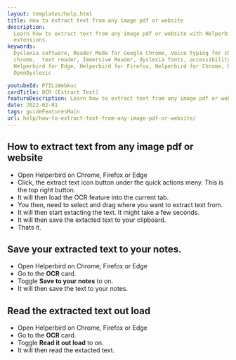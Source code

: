 ```yaml
---
layout: templates/help.html
title: How to extract text from any image pdf or website
description:
  Learn how to extract text from any image pdf or website with Helperbirds chrome, firefox, and edge
  extensions.
keywords:
  Dyslexia software, Reader Mode for Google Chrome, Voice typing for chrome, Text to speech for
  chrome,  text reader, Immersive Reader, dyslexia fonts, accessibility software, dyslexia software,
  Helperbird for Edge, Helperbird for Firefox, Helperbird for Chrome, Opendyslexic for Chrome,
  OpenDyslexic

youtubeId: PfILiWebkuc
cardTitle: OCR (Extract Text)
featureDescription: Learn how to extract text from any image pdf or website with Helperbird.
date: 2022-02-01
tags: guideFeaturesMain
url: help/how-to-extract-text-from-any-image-pdf-or-website/
---
```


## How to extract text from any image pdf or website

- Open Helperbird on Chrome, Firefox or Edge
- Click, the extract text icon button under the quick actions meny. This is the top right button.
- It will then load the OCR feature into the current tab.
- You then, need to select and drag where you want to extract text from.
- It will then start extacting the text. It might take a few seconds.
- It will then save the extacted text to your clipboard.
- Thats it.

## Save your extracted text to your notes.

- Open Helperbird on Chrome, Firefox or Edge
- Go to the **OCR** card.
- Toggle **Save to your notes** to on.
- It will then save the text to your notes.

## Read the extracted text out load

- Open Helperbird on Chrome, Firefox or Edge
- Go to the **OCR** card.
- Toggle **Read it out load** to on.
- It will then read the extacted text.
